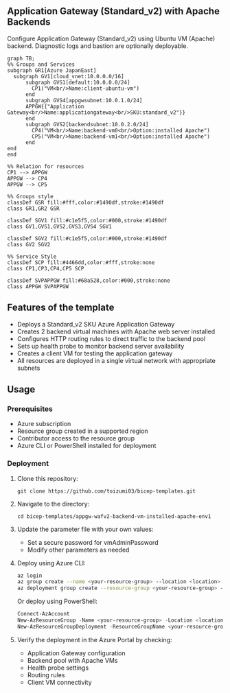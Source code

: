 ## Application Gateway (Standard_v2) with Apache Backends

Configure Application Gateway (Standard_v2) using Ubuntu VM (Apache) backend. Diagnostic logs and bastion are optionally deployable.

```mermaid
graph TB;
%% Groups and Services
subgraph GR1[Azure JapanEast]
  subgraph GV1[cloud_vnet:10.0.0.0/16]
      subgraph GVS1[default:10.0.0.0/24]
        CP1("VM<br/>Name:client-ubuntu-vm")
      end
      subgraph GVS4[appgwsubnet:10.0.1.0/24]
      APPGW{{"Application Gateway<br/>Name:applicationgateway<br/>SKU:standard_v2"}}
      end
      subgraph GVS2[backendsubnet:10.0.2.0/24]
        CP4("VM<br/>Name:backend-vm0<br/>Option:installed Apache")
        CP5("VM<br/>Name:backend-vm1<br/>Option:installed Apache")
      end
end
end

%% Relation for resources
CP1 --> APPGW
APPGW --> CP4
APPGW --> CP5

%% Groups style
classDef GSR fill:#fff,color:#1490df,stroke:#1490df
class GR1,GR2 GSR

classDef SGV1 fill:#c1e5f5,color:#000,stroke:#1490df
class GV1,GVS1,GVS2,GVS3,GVS4 SGV1

classDef SGV2 fill:#c1e5f5,color:#000,stroke:#1490df
class GV2 SGV2
 
%% Service Style
classDef SCP fill:#4466dd,color:#fff,stroke:none
class CP1,CP3,CP4,CP5 SCP

classDef SVPAPPGW fill:#68a528,color:#000,stroke:none
class APPGW SVPAPPGW
```

## Features of the template

- Deploys a Standard_v2 SKU Azure Application Gateway
- Creates 2 backend virtual machines with Apache web server installed
- Configures HTTP routing rules to direct traffic to the backend pool
- Sets up health probe to monitor backend server availability
- Creates a client VM for testing the application gateway
- All resources are deployed in a single virtual network with appropriate subnets

## Usage

### Prerequisites
- Azure subscription
- Resource group created in a supported region
- Contributor access to the resource group
- Azure CLI or PowerShell installed for deployment

### Deployment
1. Clone this repository:
   ```
   git clone https://github.com/toizumi03/bicep-templates.git
   ```
   
2. Navigate to the directory:
   ```
   cd bicep-templates/appgw-wafv2-backend-vm-installed-apache-env1
   ```
   
3. Update the parameter file with your own values:
   - Set a secure password for vmAdminPassword
   - Modify other parameters as needed

4. Deploy using Azure CLI:
   ```bash
   az login
   az group create --name <your-resource-group> --location <location>
   az deployment group create --resource-group <your-resource-group> --template-file main.bicep --parameters parameter.json
   ```

   Or deploy using PowerShell:
   ```powershell
   Connect-AzAccount
   New-AzResourceGroup -Name <your-resource-group> -Location <location>
   New-AzResourceGroupDeployment -ResourceGroupName <your-resource-group> -TemplateFile main.bicep -TemplateParameterFile parameter.json
   ```
   
5. Verify the deployment in the Azure Portal by checking:
   - Application Gateway configuration
   - Backend pool with Apache VMs
   - Health probe settings
   - Routing rules
   - Client VM connectivity
